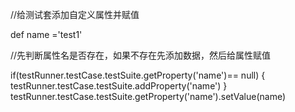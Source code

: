 //给测试套添加自定义属性并赋值

def name ='test1'

//先判断属性名是否存在，如果不存在先添加数据，然后给属性赋值

if(testRunner.testCase.testSuite.getProperty('name')== null)
{
testRunner.testCase.testSuite.addProperty('name')
}
testRunner.testCase.testSuite.getProperty('name').setValue(name)
